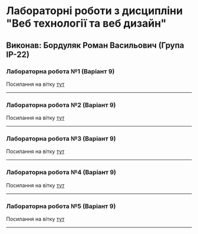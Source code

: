 # Лабораторні роботи з дисципліни "Веб технології та веб дизайн"

## Виконав: Бордуляк Роман Васильович (Група ІР-22)

### Лабораторна робота №1 (Варіант 9)
Посилання на вітку [тут](https://github.com/Edem404/web_programming/tree/lab_1)

***
### Лабораторна робота №2 (Варіант 9)
Посилання на вітку [тут](https://github.com/Edem404/web_programming/tree/lab_2)

***
### Лабораторна робота №3 (Варіант 9)
Посилання на вітку [тут](https://github.com/Edem404/web_programming/tree/lab_3)

***
### Лабораторна робота №4 (Варіант 9)
Посилання на вітку [тут](https://github.com/Edem404/web_programming/tree/lab_4)

***
### Лабораторна робота №5 (Варіант 9)
Посилання на вітку [тут](https://github.com/Edem404/web_programming/tree/lab_5)

***
